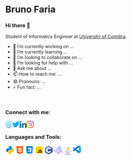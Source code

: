 # Bruno Faria

### Hi there 👋

Student of Informatics Enginner at [University of Coimbra](uc.pt/en)



- 🔭 I’m currently working on ...
- 🌱 I’m currently learning ...
- 👯 I’m looking to collaborate on ...
- 🤔 I’m looking for help with ...
- 💬 Ask me about ...
- 📫 How to reach me: ...
- 😄 Pronouns: ...
- ⚡ Fun fact: ...

<br />

### Connect with me:

[<img align="left" width="22px" alt="Website" src="assets/social/global.svg"/>][website]
[<img align="left" width="22px" alt="Twitter" src="assets/social/twitter.svg"/>][twitter]
[<img align="left" width="22px" alt="LinkedIn" src="assets/social/linkedin.svg"/>][linkedin]
[<img align="left" width="22px" alt="Instagram" src="assets/social/instagram.svg"/>][instagram]

<br />

### Languages and Tools:

<img align="left" width="30px" alt= "Python" src="assets/skills/python.svg"/>
<img align="left" width="30px" alt= "Html5" src="assets/skills/html5.svg"/>
<img align="left" width="30px" alt= "Css3" src="assets/skills/css3.svg"/>
<img align="left" width="30px" alt= "JavaScript" src="assets/skills/javascript.svg"/>
<img align="left" width="30px" alt= "C" src="assets/skills/c.svg"/>
<img align="left" width="30px" alt= "Matlab" src="assets/skills/matlab.svg"/>
<img align="left" width="30px" alt= "Java" src="assets/skills/java.svg"/>
<img align="left" width="25px" alt= "Visual Studio Code" src="assets/skills/vscode.svg"/>

<br />


[website]: https://brunofaria1322.github.com
[twitter]: https://twitter.com/brunofaria_1322
[instagram]: https://instagram.com/brunofaria_1322
[linkedin]: https://linkedin.com/in/bruno-faria
